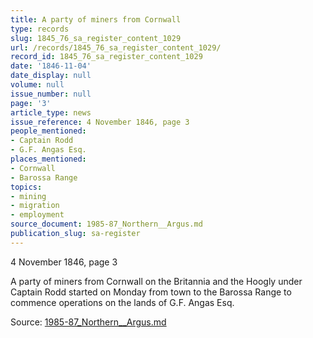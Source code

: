 ```yaml
---
title: A party of miners from Cornwall
type: records
slug: 1845_76_sa_register_content_1029
url: /records/1845_76_sa_register_content_1029/
record_id: 1845_76_sa_register_content_1029
date: '1846-11-04'
date_display: null
volume: null
issue_number: null
page: '3'
article_type: news
issue_reference: 4 November 1846, page 3
people_mentioned:
- Captain Rodd
- G.F. Angas Esq.
places_mentioned:
- Cornwall
- Barossa Range
topics:
- mining
- migration
- employment
source_document: 1985-87_Northern__Argus.md
publication_slug: sa-register
---
```


4 November 1846, page 3

A party of miners from Cornwall on the Britannia and the Hoogly under Captain Rodd started on Monday from town to the Barossa Range to commence operations on the lands of G.F. Angas Esq.

Source: [1985-87_Northern__Argus.md](/downloads/markdown/1985-87_Northern__Argus.md)
